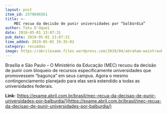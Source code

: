 ```yaml
---
layout: post
item_id: 2579696561
title: >-
    MEC recua da decisão de punir universidades por “balbúrdia”
author: Tatu D'Oquei
date: 2019-05-01 13:07:31
pub_date: 2019-05-01 13:07:31
time_added: 2019-05-02 19:35:02
category: recuadas
image: https://abrilexame.files.wordpress.com/2019/04/abraham-weintraub-mex.gif?w=680&h=453&crop=1
---
```


Brasília e São Paulo – O Ministério da Educação (MEC) recuou da decisão de punir com bloqueio de recursos especificamente universidades que promovessem “bagunça” em seus campus. Agora o mesmo contingenciamento planejado para elas será estendido a todas as universidades federais.

**Link:** [https://exame.abril.com.br/brasil/mec-recua-da-decisao-de-punir-universidades-por-balburdia/](https://exame.abril.com.br/brasil/mec-recua-da-decisao-de-punir-universidades-por-balburdia/)

